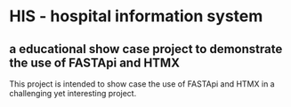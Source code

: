 # HIS - hospital information system

## a educational show case project to demonstrate the use of FASTApi and HTMX

This project is intended to show case the use of FASTApi and HTMX in a challenging yet interesting project.

